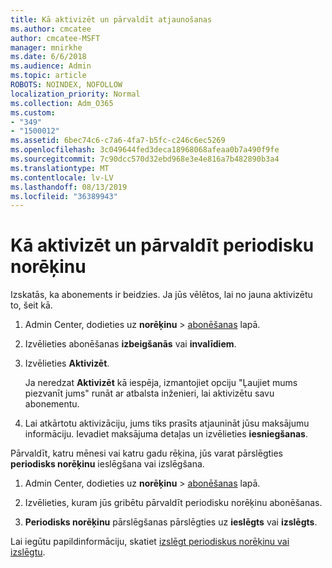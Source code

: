 ```yaml
---
title: Kā aktivizēt un pārvaldīt atjaunošanas
ms.author: cmcatee
author: cmcatee-MSFT
manager: mnirkhe
ms.date: 6/6/2018
ms.audience: Admin
ms.topic: article
ROBOTS: NOINDEX, NOFOLLOW
localization_priority: Normal
ms.collection: Adm_O365
ms.custom:
- "349"
- "1500012"
ms.assetid: 6bec74c6-c7a6-4fa7-b5fc-c246c6ec5269
ms.openlocfilehash: 3c049644fed3deca18968068afeaa0b7a490f9fe
ms.sourcegitcommit: 7c90dcc570d32ebd968e3e4e816a7b482890b3a4
ms.translationtype: MT
ms.contentlocale: lv-LV
ms.lasthandoff: 08/13/2019
ms.locfileid: "36389943"
---
```

# <a name="how-to-reactivate-and-manage-recurring-billing"></a>Kā aktivizēt un pārvaldīt periodisku norēķinu

Izskatās, ka abonements ir beidzies. Ja jūs vēlētos, lai no jauna aktivizētu to, šeit kā.
  
1. Admin Center, dodieties uz **norēķinu** \> [abonēšanas](https://go.microsoft.com/fwlink/p/?linkid=842054) lapā.

2. Izvēlieties abonēšanas **izbeigšanās** vai **invalīdiem**.

3. Izvēlieties **Aktivizēt**.

    Ja neredzat **Aktivizēt** kā iespēja, izmantojiet opciju "Ļaujiet mums piezvanīt jums" runāt ar atbalsta inženieri, lai aktivizētu savu abonementu.

4. Lai atkārtotu aktivizāciju, jums tiks prasīts atjaunināt jūsu maksājumu informāciju. Ievadiet maksājuma detaļas un izvēlieties **iesniegšanas**.

Pārvaldīt, katru mēnesi vai katru gadu rēķina, jūs varat pārslēgties **periodisks norēķinu** ieslēgšana vai izslēgšana.
  
1. Admin Center, dodieties uz **norēķinu** \> [abonēšanas](https://go.microsoft.com/fwlink/p/?linkid=842054) lapā.

2. Izvēlieties, kuram jūs gribētu pārvaldīt periodisku norēķinu abonēšanas.

3. **Periodisks norēķinu** pārslēgšanas pārslēgties uz **ieslēgts** vai **izslēgts**.

Lai iegūtu papildinformāciju, skatiet [izslēgt periodiskus norēķinu vai izslēgtu](https://docs.microsoft.com/en-us/office365/admin/subscriptions-and-billing/renew-your-subscription#turn-recurring-billing-off-or-on).